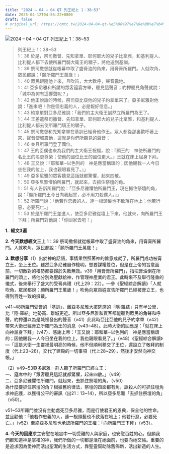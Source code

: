 ```yaml
---
title: "2024 – 04 – 04 QT 列王紀上 1：38~53"
date: 2025-04-12T04:56:22+0800
draft: false
# original_url: https://cmtc.tw/2024-04-04-qt-%e5%88%97%e7%8e%8b%e7%b4%80%e4%b8%8a-1%ef%bc%9a3853
---
```


![2024 – 04 – 04 QT 列王紀上 1：38\~53](/images/qt.jpg  "2024 – 04 – 04 QT 列王紀上 1：38\~53")

> 列王紀上 1：38\~53  
> 1：38 於是，祭司撒督、先知拿單、耶何耶大的兒子比拿雅，和基利提人、比利提人都下去使所羅門騎大衛王的騾子，將他送到基訓。  
> 1：39 祭司撒督就從帳幕中取了盛膏油的角來，用膏膏所羅門。人就吹角，眾民都說：「願所羅門王萬歲！」  
> 1：40 眾民跟隨他上來，且吹笛，大大歡呼，聲音震地。  
> 1：41 亞多尼雅和所請的眾客筵宴方畢，聽見這聲音；約押聽見角聲就說：「城中為何有這響聲呢？」  
> 1：42 他正說話的時候，祭司亞比亞他的兒子約拿單來了。亞多尼雅對他說：「進來吧！你是個忠義的人，必是報好信息。」  
> 1：43 約拿單對亞多尼雅說：「我們的主大衛王誠然立所羅門為王了。  
> 1：44 王差遣祭司撒督、先知拿單、耶何耶大的兒子比拿雅，和基利提人、比利提人都去使所羅門騎王的騾子。  
> 1：45 祭司撒督和先知拿單在基訓已經膏他作王。眾人都從那裏歡呼著上來，聲音使城震動，這就是你們所聽見的聲音；  
> 1：46 並且所羅門登了國位。  
> 1：47 王的臣僕也來為我們的主大衛王祝福，說：『願王的　神使所羅門的名比王的名更尊榮；使他的國位比王的國位更大。』王就在床上屈身下拜。  
> 1：48 王又說：『耶和華─以色列的　神是應當稱頌的；因他賜我一人今日坐在我的位上，我也親眼看見了。』」  
> 1：49 亞多尼雅的眾客聽見這話就都驚懼，起來四散。  
> 1：50 亞多尼雅懼怕所羅門，就起來，去抓住祭壇的角。  
> 1：51 有人告訴所羅門說：「亞多尼雅懼怕所羅門王，現在抓住祭壇的角，說：『願所羅門王今日向我起誓，必不用刀殺僕人。』」  
> 1：52 所羅門說：「他若作忠義的人，連一根頭髮也不致落在地上；他若行惡，必要死亡。」  
> 1：53 於是所羅門王差遣人，使亞多尼雅從壇上下來，他就來，向所羅門王下拜；所羅門對他說：「你回家去吧！」

**1.  經文3遍**

**2. 今天默想經文**王上 1：39 祭司撒督就從帳幕中取了盛膏油的角來，用膏膏所羅門。人就吹角，眾民都說：「願所羅門王萬歲！」

**3. 默想分享**（1）出於神的話語，事情果然照著神的旨意成就了，所羅門成功被膏立王，坐上王位。雖然亞多尼雅自作樬明，想要謀權篡位，但是在上帝的旨意面前，一切敵對的權勢都要歸於失敗無效。v39「用膏膏所羅門」，指把膏油倒在所羅門的頭上，將他分別為聖獻給神，作管理神產業的君王。此時來不及舉行隆重的儀式，後來舉行了盛大的受膏典禮（代上29：22）。—參《聖經綜合解讀》「人就吹角，眾民都說：願所羅門王萬歲！」吹角向眾百姓宣告所羅門已經被膏立王，也得到百姓一致的擁戴。

v41\~48所羅門受膏的「基訓」，離亞多尼雅大擺筵席的「隱·羅結」只有半公里，比「隱·羅結」地勢高、離城更近。所以亞多尼雅和賓客都能聽到眾民的角聲和呼聲，約押還以為是城裡發出的聲音（v41）此此時亞比亞他的兒子約拿單（v42）帶來大衛已經膏立所羅門為王的消息（v43\~48）。此時大衛的回應是：「就在床上向神屈身下拜」（v47）、感謝上帝：「王又說：耶和華─以色列的　神是應當稱頌的；因他賜我一人今日坐在我的位上，我也親眼看見了。」（v48）《聖經綜合解讀》—「這是大衛一生靈裡最明亮的時候，他不但順利移交了王位，還設立了敬拜的制度（代上23\~26），交代了建殿的一切事項（代上28\~29），然後才安然向神交帳。」

（2）v49\~53亞多尼雅一群人聽了所羅門已經立王：  
一、筵席中的「眾客聽見這話就都驚懼，起來四散。」（v49）  
二、亞多尼雅懼怕所羅門，就起來，去抓住祭壇的角。（v50）  
為什麼要抓住祭壇的角？根據舊約律法，祭壇的四面都有角，誤殺人的可抓住壇角求神庇護，以獲得公平的審訊（出21：13\~14），所以亞多尼雅「去抓住祭壇的角」（v50）。

v51\~53所羅門並沒有主動處死亞多尼雅，而是行使君王的恩典，保全他的性命。並且勸他：「他若作忠義的人，連一根頭髮也不致落在地上；他若行惡，必要死亡。」（v52）至終亞多尼雅也承認所羅門的王權：「向所羅門王下拜」（v53）。

**4. 今天的回應**求主安慰在地震中一切受難的人與家庭，也安慰百姓的心。但願我們都知道神是掌權的神，我們所做的一切都是活在祂面前，也要向祂交帳。重要的是追求因為愛神而活出聖潔的生活方式，靠聖靈幫助除舊佈新，活出新造的人生。